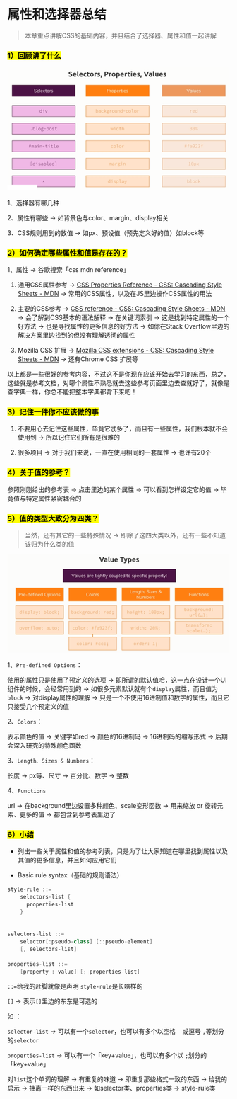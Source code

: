 # 属性和选择器总结

> 本章重点讲解CSS的基础内容，并且结合了选择器、属性和值一起讲解

### <mark>1）回顾讲了什么</mark>

![选择器、属性、值](assets/img/2020-01-25-11-15-23.png)

1、选择器有哪几种

2、属性有哪些 -> 如背景色与color、margin、display相关

3、CSS规则用到的数值 -> 如px、预设值（预先定义好的值）如block等

### <mark>2）如何确定哪些属性和值是存在的？</mark>

1、属性 -> 谷歌搜索「css mdn reference」

1. 通用CSS属性参考 -> [CSS Properties Reference - CSS: Cascading Style Sheets - MDN](https://developer.mozilla.org/en-US/docs/Web/CSS/CSS_Properties_Reference) -> 常用的CSS属性，以及在JS里边操作CSS属性的用法

2. 主要的CSS参考 -> [CSS reference - CSS: Cascading Style Sheets - MDN](https://developer.mozilla.org/en-US/docs/Web/CSS/Reference) -> 会了解到CSS基本的语法解释 -> 在关键词索引 -> 这是找到特定属性的一个好方法 -> 也是寻找属性的更多信息的好方法 -> 如你在Stack Overflow里边的解决方案里边找到的但没有理解透彻的属性

3. Mozilla CSS 扩展 -> [Mozilla CSS extensions - CSS: Cascading Style Sheets - MDN](https://developer.mozilla.org/en-US/docs/Web/CSS/Mozilla_Extensions) -> 还有Chrome CSS 扩展等

以上都是一些很好的参考内容，不过这不是你现在应该开始去学习的东西，总之，这些就是参考文档，对哪个属性不熟悉就去这些参考页面里边去查就好了，就像是查字典一样，你总不能把整本字典都背下来吧！

### <mark>3）记住一件你不应该做的事</mark>

1. 不要用心去记住这些属性，毕竟它忒多了，而且有一些属性，我们根本就不会使用到 -> 所以记住它们所有是很难的

2. 很多项目 -> 对于我们来说，一直在使用相同的一套属性 -> 也许有20个

### <mark>4）关于值的参考？</mark>

参照刚刚给出的参考表 -> 点击里边的某个属性 -> 可以看到怎样设定它的值 -> 毕竟值与特定属性紧密耦合的

### <mark>5）值的类型大致分为四类？</mark>

> 当然，还有其它的一些特殊情况 -> 即除了这四大类以外，还有一些不知道该归为什么类的值

![值有类型之分](assets/img/2020-01-25-11-56-54.png)

1、`Pre-defined Options`：

使用的属性只是使用了预定义的选项 -> 即所谓的默认值哈，这一点在设计一个UI组件的时候，会经常用到的 -> 如很多元素默认就有个`display`属性，而且值为`block` -> 对display属性的理解 -> 只是一个不使用16进制值和数字的属性，而且它只接受几个预定义的值

2、`Colors`：

表示颜色的值 -> 关键字如red -> 颜色的16进制码 -> 16进制码的缩写形式 -> 后期会深入研究的特殊颜色函数

3、`Length、Sizes & Numbers`：

长度 -> px等、尺寸 -> 百分比、数字 -> 整数

4、`Functions`

url -> 在background里边设置多种颜色、scale变形函数 -> 用来缩放 or 旋转元素、更多的值 -> 都包含到参考表里边了

### <mark>6）小结</mark>

- 列出一些关于属性和值的参考列表，只是为了让大家知道在哪里找到属性以及其值的更多信息，并且如何应用它们

- Basic rule syntax（基础的规则语法）

```c++
style-rule ::=
    selectors-list {
      properties-list
    }


selectors-list ::=
    selector[:pseudo-class] [::pseudo-element]
    [, selectors-list]

properties-list ::= 
    [property : value] [; properties-list]
```

`::=`给我的赶脚就像是声明 `style-rule`是长啥样的

`[]` -> 表示`[]`里边的东东是可选的

如 ：

`selector-list` -> 可以有一个`selector`，也可以有多个以空格 ` ` 或逗号 `,`等划分的`selector`

`properties-list` -> 可以有一个「key+value」，也可以有多个以 `;`划分的「key+value」

对`list`这个单词的理解 -> 有重复的味道 -> 即重复那些格式一致的东西 -> 给我的启示 -> 抽离一样的东西出来 -> 如selector类、properties类 -> style-rule类


















